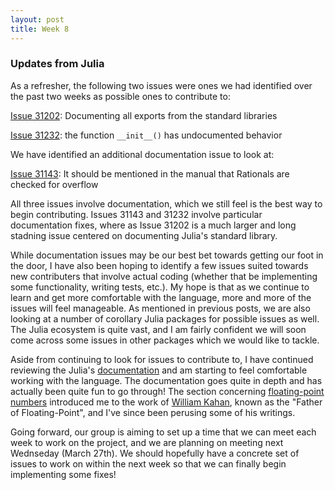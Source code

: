 ```yaml
---
layout: post
title: Week 8
---
```

### Updates from Julia

As a refresher, the following two issues were ones we had identified over the past two weeks as possible ones to contribute to:

[Issue 31202](https://github.com/JuliaLang/julia/issues/31202): Documenting all exports from the standard libraries

[Issue 31232](https://github.com/JuliaLang/julia/issues/31232): the function `__init__()` has undocumented behavior

We have identified an additional documentation issue to look at:

[Issue 31143](https://github.com/JuliaLang/julia/issues/31143): It should be mentioned in the manual that Rationals are checked for overflow

All three issues involve documentation, which we still feel is the best way to begin contributing.  Issues 31143 and 31232 involve particular documentation fixes, where as Issue 31202 is a much larger and long stadning issue centered on documenting Julia's standard library.

While documentation issues may be our best bet towards getting our foot in the door, I have also been hoping to identify a few issues suited towards new contributers that involve actual coding (whether that be implementing some functionality, writing tests, etc.).  My hope is that as we continue to learn and get more comfortable with the language, more and more of the issues will feel manageable.  As mentioned in previous posts, we are also looking at a number of corollary Julia packages for possible issues as well.  The Julia ecosystem is quite vast, and I am fairly confident we will soon come across some issues in other packages which we would like to tackle.

Aside from continuing to look for issues to contribute to, I have continued reviewing the Julia's [documentation](https://docs.julialang.org/en/v1/) and am starting to feel comfortable working with the language.  The documentation goes quite in depth and has actually been quite fun to go through! The section concerning [floating-point numbers](https://docs.julialang.org/en/v1/manual/integers-and-floating-point-numbers/) introduced me to the work of [William Kahan](https://people.eecs.berkeley.edu/~wkahan/), known as the "Father of Floating-Point", and I've since been perusing some of his writings. 

Going forward, our group is aiming to set up a time that we can meet each week to work on the project, and we are planning on meeting next Wednseday (March 27th).  We should hopefully have a concrete set of issues to work on within the next week so that we can finally begin implementing some fixes!